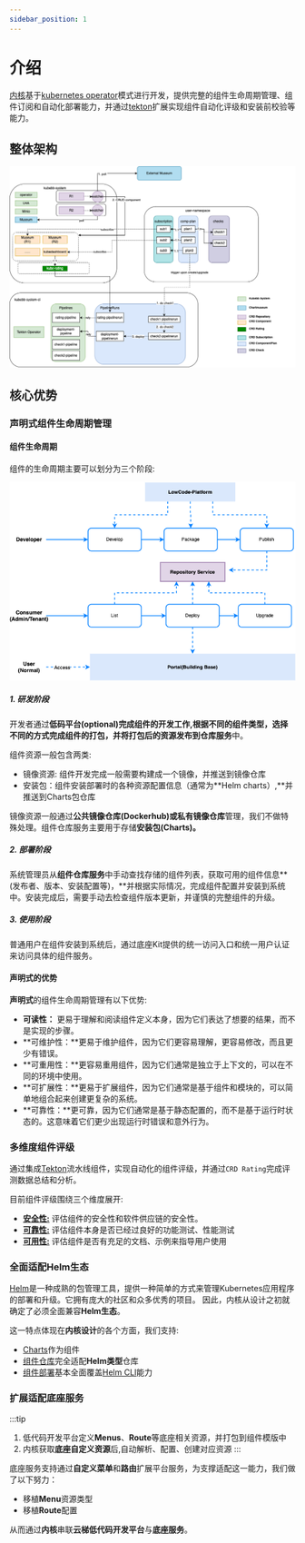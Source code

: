```yaml
---
sidebar_position: 1
---
```


# 介绍

[内核](https://github.com/kubebb/core)基于[kubernetes operator](https://kubernetes.io/docs/concepts/extend-kubernetes/operator/)模式进行开发，提供完整的组件生命周期管理、组件订阅和自动化部署能力，并通过[tekton](https://tekton.dev/)扩展实现组件自动化评级和安装前校验等能力。

## 整体架构

![KubeBB Core架构图](https://raw.githubusercontent.com/kubebb/core/main/assets/arch.png)

## 核心优势

### 声明式组件生命周期管理

#### 组件生命周期

组件的生命周期主要可以划分为三个阶段:

![component_lifecycle](https://raw.githubusercontent.com/kubebb/core/main/assets/component-lifecycle.drawio.png)

##### 1. 研发阶段

开发者通过**低码平台(optional)**完成组件的开发工作,根据不同的组件类型，选择不同的方式完成组件的打包，并将打包后的资源发布到**仓库服务**中。

组件资源一般包含两类:

- 镜像资源: 组件开发完成一般需要构建成一个镜像，并推送到镜像仓库
- 安装包：组件安装部署时的各种资源配置信息（通常为**Helm charts）,**并推送到Charts包仓库

镜像资源一般通过**公共镜像仓库(Dockerhub)或私有镜像仓库**管理，我们不做特殊处理。组件仓库服务主要用于存储**安装包(Charts)。**

##### 2. 部署阶段

系统管理员从**组件仓库服务**中手动查找存储的组件列表，获取可用的组件信息**(发布者、版本、安装配置等)，**并根据实际情况，完成组件配置并安装到系统中。安装完成后，需要手动去检查组件版本更新，并谨慎的完整组件的升级。

##### 3. 使用阶段

普通用户在组件安装到系统后，通过底座Kit提供的统一访问入口和统一用户认证来访问具体的组件服务。

#### 声明式的优势

**声明式**的组件生命周期管理有以下优势:

- **可读性：** 更易于理解和阅读组件定义本身，因为它们表达了想要的结果，而不是实现的步骤。
- **可维护性：**更易于维护组件，因为它们更容易理解，更容易修改，而且更少有错误。
- **可重用性：**更容易重用组件，因为它们通常是独立于上下文的，可以在不同的环境中使用。
- **可扩展性：**更易于扩展组件，因为它们通常是基于组件和模块的，可以简单地组合起来创建更复杂的系统。
- **可靠性：**更可靠，因为它们通常是基于静态配置的，而不是基于运行时状态的。这意味着它们更少出现运行时错误和意外行为。

### 多维度组件评级

通过集成[Tekton](https://github.com/kubebb/components/tree/main/examples/tekton-operator)流水线组件，实现自动化的组件评级，并通过`CRD Rating`完成评测数据总结和分析。

目前组件评级围绕三个维度展开:

- [**安全性:**](./rating#安全性任务) 评估组件的安全性和软件供应链的安全性。
- [**可靠性:**](./rating#可靠性任务) 评估组件本身是否已经过良好的功能测试、性能测试
- [**可用性:**](./rating#可用性任务) 评估组件是否有充足的文档、示例来指导用户使用

### 全面适配Helm生态

[Helm](https://helm.sh/)是一种成熟的包管理工具，提供一种简单的方式来管理Kubernetes应用程序的部署和升级。它拥有庞大的社区和众多优秀的项目。
因此，内核从设计之初就确定了必须全面兼容**Helm生态**。

这一特点体现在**内核设计**的各个方面，我们支持:

- [Charts](https://helm.sh/docs/chart_template_guide/getting_started/)作为组件
- [组件仓库](./concepts/repository.md)完全适配**Helm类型**仓库
- [组件部署](./concepts/componentplan.md)基本全面覆盖[Helm CLI](https://helm.sh/docs/helm/helm/)能力

### 扩展适配底座服务

:::tip

1. 低代码开发平台定义**Menus**、**Route**等底座相关资源，并打包到组件模版中
2. 内核获取**底座自定义资源**后,自动解析、配置、创建对应资源
:::

底座服务支持通过**自定义菜单**和**路由**扩展平台服务，为支撑适配这一能力，我们做了以下努力：

- 移植**Menu**资源类型
- 移植**Route**配置

从而通过**内核**串联**云梯低代码开发平台**与**底座服务**。
